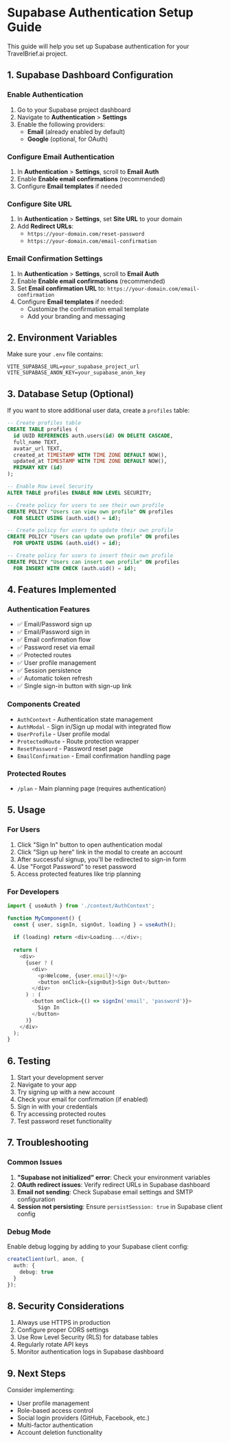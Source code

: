 # Supabase Authentication Setup Guide

This guide will help you set up Supabase authentication for your TravelBrief.ai project.

## 1. Supabase Dashboard Configuration

### Enable Authentication
1. Go to your Supabase project dashboard
2. Navigate to **Authentication** > **Settings**
3. Enable the following providers:
   - **Email** (already enabled by default)
   - **Google** (optional, for OAuth)

### Configure Email Authentication
1. In **Authentication** > **Settings**, scroll to **Email Auth**
2. Enable **Enable email confirmations** (recommended)
3. Configure **Email templates** if needed

### Configure Site URL
1. In **Authentication** > **Settings**, set **Site URL** to your domain
2. Add **Redirect URLs**:
   - `https://your-domain.com/reset-password`
   - `https://your-domain.com/email-confirmation`

### Email Confirmation Settings
1. In **Authentication** > **Settings**, scroll to **Email Auth**
2. Enable **Enable email confirmations** (recommended)
3. Set **Email confirmation URL** to: `https://your-domain.com/email-confirmation`
4. Configure **Email templates** if needed:
   - Customize the confirmation email template
   - Add your branding and messaging

## 2. Environment Variables

Make sure your `.env` file contains:

```env
VITE_SUPABASE_URL=your_supabase_project_url
VITE_SUPABASE_ANON_KEY=your_supabase_anon_key
```

## 3. Database Setup (Optional)

If you want to store additional user data, create a `profiles` table:

```sql
-- Create profiles table
CREATE TABLE profiles (
  id UUID REFERENCES auth.users(id) ON DELETE CASCADE,
  full_name TEXT,
  avatar_url TEXT,
  created_at TIMESTAMP WITH TIME ZONE DEFAULT NOW(),
  updated_at TIMESTAMP WITH TIME ZONE DEFAULT NOW(),
  PRIMARY KEY (id)
);

-- Enable Row Level Security
ALTER TABLE profiles ENABLE ROW LEVEL SECURITY;

-- Create policy for users to see their own profile
CREATE POLICY "Users can view own profile" ON profiles
  FOR SELECT USING (auth.uid() = id);

-- Create policy for users to update their own profile
CREATE POLICY "Users can update own profile" ON profiles
  FOR UPDATE USING (auth.uid() = id);

-- Create policy for users to insert their own profile
CREATE POLICY "Users can insert own profile" ON profiles
  FOR INSERT WITH CHECK (auth.uid() = id);
```

## 4. Features Implemented

### Authentication Features
- ✅ Email/Password sign up
- ✅ Email/Password sign in
- ✅ Email confirmation flow
- ✅ Password reset via email
- ✅ Protected routes
- ✅ User profile management
- ✅ Session persistence
- ✅ Automatic token refresh
- ✅ Single sign-in button with sign-up link

### Components Created
- `AuthContext` - Authentication state management
- `AuthModal` - Sign in/Sign up modal with integrated flow
- `UserProfile` - User profile modal
- `ProtectedRoute` - Route protection wrapper
- `ResetPassword` - Password reset page
- `EmailConfirmation` - Email confirmation handling page

### Protected Routes
- `/plan` - Main planning page (requires authentication)

## 5. Usage

### For Users
1. Click "Sign In" button to open authentication modal
2. Click "Sign up here" link in the modal to create an account
3. After successful signup, you'll be redirected to sign-in form
4. Use "Forgot Password" to reset password
5. Access protected features like trip planning

### For Developers
```typescript
import { useAuth } from './context/AuthContext';

function MyComponent() {
  const { user, signIn, signOut, loading } = useAuth();
  
  if (loading) return <div>Loading...</div>;
  
  return (
    <div>
      {user ? (
        <div>
          <p>Welcome, {user.email}!</p>
          <button onClick={signOut}>Sign Out</button>
        </div>
      ) : (
        <button onClick={() => signIn('email', 'password')}>
          Sign In
        </button>
      )}
    </div>
  );
}
```

## 6. Testing

1. Start your development server
2. Navigate to your app
3. Try signing up with a new account
4. Check your email for confirmation (if enabled)
5. Sign in with your credentials
6. Try accessing protected routes
7. Test password reset functionality

## 7. Troubleshooting

### Common Issues
1. **"Supabase not initialized" error**: Check your environment variables
2. **OAuth redirect issues**: Verify redirect URLs in Supabase dashboard
3. **Email not sending**: Check Supabase email settings and SMTP configuration
4. **Session not persisting**: Ensure `persistSession: true` in Supabase client config

### Debug Mode
Enable debug logging by adding to your Supabase client config:
```typescript
createClient(url, anon, {
  auth: {
    debug: true
  }
});
```

## 8. Security Considerations

1. Always use HTTPS in production
2. Configure proper CORS settings
3. Use Row Level Security (RLS) for database tables
4. Regularly rotate API keys
5. Monitor authentication logs in Supabase dashboard

## 9. Next Steps

Consider implementing:
- User profile management
- Role-based access control
- Social login providers (GitHub, Facebook, etc.)
- Multi-factor authentication
- Account deletion functionality
